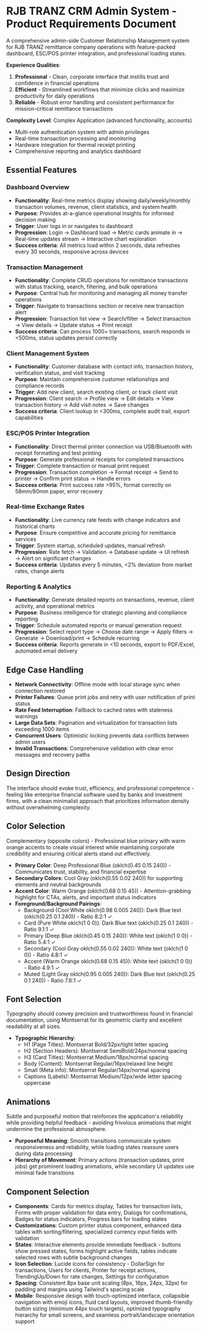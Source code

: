 # RJB TRANZ CRM Admin System - Product Requirements Document

A comprehensive admin-side Customer Relationship Management system for RJB TRANZ remittance company operations with feature-packed dashboard, ESC/POS printer integration, and professional loading states.

**Experience Qualities**:
1. **Professional** - Clean, corporate interface that instills trust and confidence in financial operations
2. **Efficient** - Streamlined workflows that minimize clicks and maximize productivity for daily operations  
3. **Reliable** - Robust error handling and consistent performance for mission-critical remittance transactions

**Complexity Level**: Complex Application (advanced functionality, accounts)
- Multi-role authentication system with admin privileges
- Real-time transaction processing and monitoring
- Hardware integration for thermal receipt printing
- Comprehensive reporting and analytics dashboard

## Essential Features

### Dashboard Overview
- **Functionality**: Real-time metrics display showing daily/weekly/monthly transaction volumes, revenue, client statistics, and system health
- **Purpose**: Provides at-a-glance operational insights for informed decision making
- **Trigger**: User logs in or navigates to dashboard
- **Progression**: Login → Dashboard load → Metric cards animate in → Real-time updates stream → Interactive chart exploration
- **Success criteria**: All metrics load within 2 seconds, data refreshes every 30 seconds, responsive across devices

### Transaction Management
- **Functionality**: Complete CRUD operations for remittance transactions with status tracking, search, filtering, and bulk operations
- **Purpose**: Central hub for monitoring and managing all money transfer operations
- **Trigger**: Navigate to transactions section or receive new transaction alert
- **Progression**: Transaction list view → Search/filter → Select transaction → View details → Update status → Print receipt
- **Success criteria**: Can process 1000+ transactions, search responds in <500ms, status updates persist correctly

### Client Management System
- **Functionality**: Customer database with contact info, transaction history, verification status, and visit tracking
- **Purpose**: Maintain comprehensive customer relationships and compliance records
- **Trigger**: Add new client, search existing client, or track client visit
- **Progression**: Client search → Profile view → Edit details → View transaction history → Add visit notes → Save changes
- **Success criteria**: Client lookup in <300ms, complete audit trail, export capabilities

### ESC/POS Printer Integration
- **Functionality**: Direct thermal printer connection via USB/Bluetooth with receipt formatting and test printing
- **Purpose**: Generate professional receipts for completed transactions
- **Trigger**: Complete transaction or manual print request
- **Progression**: Transaction completion → Format receipt → Send to printer → Confirm print status → Handle errors
- **Success criteria**: Print success rate >95%, format correctly on 58mm/80mm paper, error recovery

### Real-time Exchange Rates
- **Functionality**: Live currency rate feeds with change indicators and historical charts
- **Purpose**: Ensure competitive and accurate pricing for remittance services
- **Trigger**: System startup, scheduled updates, manual refresh
- **Progression**: Rate fetch → Validation → Database update → UI refresh → Alert on significant changes
- **Success criteria**: Updates every 5 minutes, <2% deviation from market rates, change alerts

### Reporting & Analytics
- **Functionality**: Generate detailed reports on transactions, revenue, client activity, and operational metrics
- **Purpose**: Business intelligence for strategic planning and compliance reporting
- **Trigger**: Schedule automated reports or manual generation request
- **Progression**: Select report type → Choose date range → Apply filters → Generate → Download/print → Schedule recurring
- **Success criteria**: Reports generate in <10 seconds, export to PDF/Excel, automated email delivery

## Edge Case Handling
- **Network Connectivity**: Offline mode with local storage sync when connection restored
- **Printer Failures**: Queue print jobs and retry with user notification of print status
- **Rate Feed Interruption**: Fallback to cached rates with staleness warnings
- **Large Data Sets**: Pagination and virtualization for transaction lists exceeding 1000 items
- **Concurrent Users**: Optimistic locking prevents data conflicts between admin users
- **Invalid Transactions**: Comprehensive validation with clear error messages and recovery paths

## Design Direction
The interface should evoke trust, efficiency, and professional competence - feeling like enterprise financial software used by banks and investment firms, with a clean minimalist approach that prioritizes information density without overwhelming complexity.

## Color Selection
Complementary (opposite colors) - Professional blue primary with warm orange accents to create visual interest while maintaining corporate credibility and ensuring critical alerts stand out effectively.

- **Primary Color**: Deep Professional Blue (oklch(0.45 0.15 240)) - Communicates trust, stability, and financial expertise
- **Secondary Colors**: Cool Gray (oklch(0.55 0.02 240)) for supporting elements and neutral backgrounds
- **Accent Color**: Warm Orange (oklch(0.68 0.15 45)) - Attention-grabbing highlight for CTAs, alerts, and important status indicators
- **Foreground/Background Pairings**: 
  - Background (Cool White oklch(0.98 0.005 240)): Dark Blue text (oklch(0.25 0.1 240)) - Ratio 8.2:1 ✓
  - Card (Pure White oklch(1 0 0)): Dark Blue text (oklch(0.25 0.1 240)) - Ratio 9.1:1 ✓
  - Primary (Deep Blue oklch(0.45 0.15 240)): White text (oklch(1 0 0)) - Ratio 5.4:1 ✓
  - Secondary (Cool Gray oklch(0.55 0.02 240)): White text (oklch(1 0 0)) - Ratio 4.8:1 ✓
  - Accent (Warm Orange oklch(0.68 0.15 45)): White text (oklch(1 0 0)) - Ratio 4.9:1 ✓
  - Muted (Light Gray oklch(0.95 0.005 240)): Dark Blue text (oklch(0.25 0.1 240)) - Ratio 7.8:1 ✓

## Font Selection
Typography should convey precision and trustworthiness found in financial documentation, using Montserrat for its geometric clarity and excellent readability at all sizes.

- **Typographic Hierarchy**: 
  - H1 (Page Titles): Montserrat Bold/32px/tight letter spacing
  - H2 (Section Headers): Montserrat SemiBold/24px/normal spacing  
  - H3 (Card Titles): Montserrat Medium/18px/normal spacing
  - Body (Content): Montserrat Regular/16px/relaxed line height
  - Small (Meta info): Montserrat Regular/14px/normal spacing
  - Captions (Labels): Montserrat Medium/12px/wide letter spacing uppercase

## Animations
Subtle and purposeful motion that reinforces the application's reliability while providing helpful feedback - avoiding frivolous animations that might undermine the professional atmosphere.

- **Purposeful Meaning**: Smooth transitions communicate system responsiveness and reliability, while loading states reassure users during data processing
- **Hierarchy of Movement**: Primary actions (transaction updates, print jobs) get prominent loading animations, while secondary UI updates use minimal fade transitions

## Component Selection
- **Components**: Cards for metrics display, Tables for transaction lists, Forms with proper validation for data entry, Dialogs for confirmations, Badges for status indicators, Progress bars for loading states
- **Customizations**: Custom printer status component, enhanced data tables with sorting/filtering, specialized currency input fields with validation
- **States**: Interactive elements provide immediate feedback - buttons show pressed states, forms highlight active fields, tables indicate selected rows with subtle background changes
- **Icon Selection**: Lucide icons for consistency - DollarSign for transactions, Users for clients, Printer for receipt actions, TrendingUp/Down for rate changes, Settings for configuration
- **Spacing**: Consistent 8px base unit scaling (8px, 16px, 24px, 32px) for padding and margins using Tailwind's spacing scale
- **Mobile**: Responsive design with touch-optimized interface, collapsible navigation with emoji icons, fluid card layouts, improved thumb-friendly button sizing (minimum 44px touch targets), optimized typography hierarchy for small screens, and seamless portrait/landscape orientation support